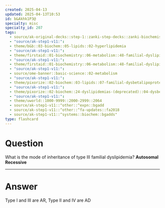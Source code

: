 ```yaml
---
created: 2025-04-13
updated: 2025-04-13T10:53
id: b&Akhk1P3@
specialty: misc
specialty_id: 207
tags:
  - source/ak-original-decks::step-1::zanki-step-decks::zanki-biochemistry::metabolism
  - "source/ak-step1-v11:": 
  - theme/b&b::03-biochem::05-lipids::02-hyperlipidemia
  - "source/ak-step1-v11:": 
  - theme/firstaid::01-biochemistry::06-metabolism::48-familial-dyslipidemias
  - "source/ak-step1-v11:": 
  - theme/firstaid::01-biochemistry::06-metabolism::48-familial-dyslipidemias::type-3-dysbetalipoproteinemia
  - "source/ak-step1-v11:": 
  - source/ome-banner::basic-science::02-metabolism
  - "source/ak-step1-v11:": 
  - theme/pixorize::02-biochem::03-lipids::07-familial-dysbetalipoproteinemia
  - "source/ak-step1-v11:": 
  - theme/pixorize::02-biochem::24-dyslipidemias-(deprecated)::04-dysbetalipoproteinemia
  - "source/ak-step1-v11:": 
  - theme/uworld::1000-9999::2000-2999::2064
  - source/ak-step1-v11::^other::^expn::bgadd
  - source/ak-step1-v11::^other::^fa-updates::fa2018
  - source/ak-step1-v11::^systems::biochem::bgadds"
type: flashcard
---
```


# Question
What is the mode of inheritance of type III familial dyslipidemia?   **Autosomal Recessive**

---

# Answer
Type I and III are AR, Type II and IV are AD